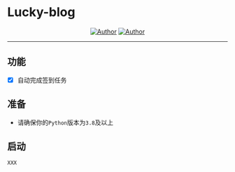 # Lucky-blog

<p align="center">
    <a href="https://github.com/Yorlg"><img alt="Author" src="https://img.shields.io/badge/author-Yorlg-blueviolet"/></a>
  <a href="https://github.com/LamGC"><img alt="Author" src="https://img.shields.io/badge/author-LamGC-blueviolet"/></a>
</p>

------

## 功能
- [x] 自动完成签到任务

## 准备

* 请确保你的`Python`版本为`3.8`及以上

## 启动
```
XXX
```

